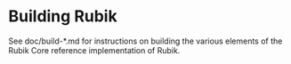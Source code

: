 Building Rubik
=============

See doc/build-*.md for instructions on building the various
elements of the Rubik Core reference implementation of Rubik.

